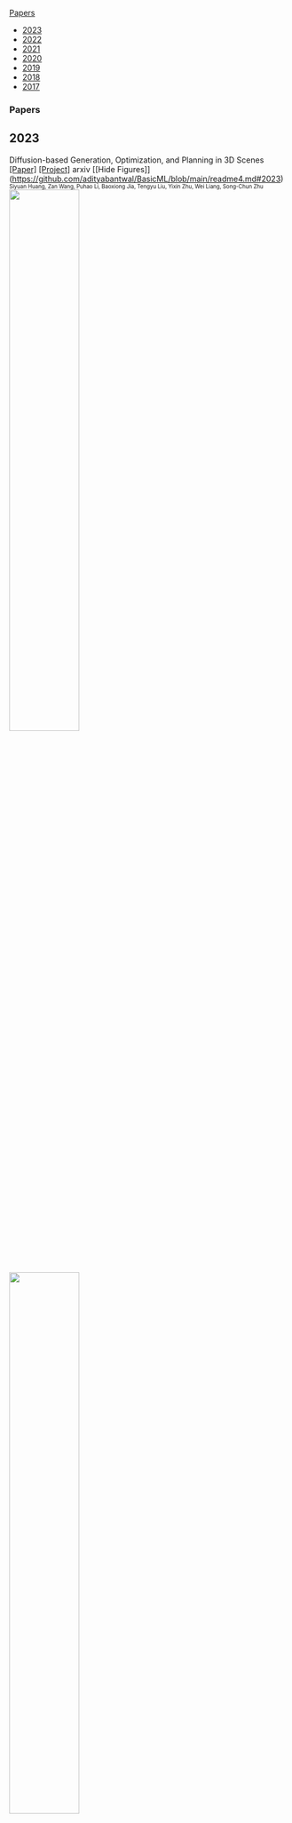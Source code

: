 [Papers](#Papers)
- [2023](#2023)<br />
- [2022](#2022)<br />
- [2021](#2021)<br />
- [2020](#2020)<br />
- [2019](#2019)<br />
- [2018](#2018)<br />
- [2017](#2017)<br />
### Papers
## 2023<br />

Diffusion-based Generation, Optimization, and Planning in 3D Scenes <br />
[[Paper]](https://arxiv.org/abs/2301.06015)  [[Project]](https://scenediffuser.github.io/) arxiv [[Hide Figures]] (https://github.com/adityabantwal/BasicML/blob/main/readme4.md#2023)<br />
<sub><sup>Siyuan Huang, Zan Wang, Puhao Li, Baoxiong Jia, Tengyu Liu, Yixin Zhu, Wei Liang, Song-Chun Zhu</sup></sub><br />
<img src='https://github.com/adityabantwal/BasicML/blob/main/PaperImages/DiffusionbasedGenerationOptimizationandPlanningin3DScenes-F01C.png' width=50%><br />
<img src='https://github.com/adityabantwal/BasicML/blob/main/PaperImages/DiffusionbasedGenerationOptimizationandPlanningin3DScenes-F02C.png' width=50%><br />

Learning Universal Policies via Text-Guided Video Generation <br />
[[Paper]](https://arxiv.org/abs/2302.00111)  [[Github]](https://universal-policy.github.io/unipi/) arxiv [[Hide Figures]] (https://github.com/adityabantwal/BasicML/blob/main/readme4.md#2023)<br />
<sub><sup>Yilun Du * 1 2 Mengjiao Yang * 3 2 Bo Dai 2 Hanjun Dai 2 Ofir Nachum, Joshua B. Tenenbaum 1 Dale Schuurmans 2 4 Pieter Abbeel</sup></sub><br />
<img src='https://github.com/adityabantwal/BasicML/blob/main/PaperImages/LearningUniversalPoliciesviaTextGuidedVideoGeneration-F01C.png' width=50%><br />
<img src='https://github.com/adityabantwal/BasicML/blob/main/PaperImages/LearningUniversalPoliciesviaTextGuidedVideoGeneration-F02C.png' width=50%><br />

AdaptDiffuser: Diffusion Models as Adaptive Self-evolving Planners <br />
[[Paper]](https://arxiv.org/abs/2302.01877) arxiv[[Hide Figures]] (https://github.com/adityabantwal/BasicML/blob/main/readme4.md#2023)<br />
<sub><sup>Zhixuan Liang 1 Yao Mu 1 Mingyu Ding 1 2 Fei Ni 3 Masayoshi Tomizuka 2 Ping Luo</sup></sub><br />
<img src='https://github.com/adityabantwal/BasicML/blob/main/PaperImages/AdaptDiffuserDiffusionModelsasAdaptiveSelfevolvingPlanners-F01C.png' width=50%><br />
<img src='https://github.com/adityabantwal/BasicML/blob/main/PaperImages/AdaptDiffuserDiffusionModelsasAdaptiveSelfevolvingPlanners-F02C.png' width=50%><br />

## 2022<br />

VIMA: General Robot Manipulation with Multimodal Prompts <br />
[[Paper]](https://arxiv.org/abs/2210.03094) arxiv[[Hide Figures]] (https://github.com/adityabantwal/BasicML/blob/main/readme4.md#2022)<br />
<sub><sup>Yunfan Jiang, Agrim Gupta, Zichen Zhang, Guanzhi Wang, Yongqiang Dou, Yanjun Chen, Li Fei-Fei, Anima Anandkumar, Yuke Zhu, Linxi Fan</sup></sub><br />
<img src='https://github.com/adityabantwal/BasicML/blob/main/PaperImages/VIMAGeneralRobotManipulationwithMultimodalPrompts-F01C.png' width=50%><br />
<img src='https://github.com/adityabantwal/BasicML/blob/main/PaperImages/VIMAGeneralRobotManipulationwithMultimodalPrompts-F02C.png' width=50%><br />

Deep Hierarchical Planning from Pixels <br />
[[Paper]](https://arxiv.org/abs/2206.04114)  [[Project]](https://danijar.com/project/director/) [[Github]](https://github.com/danijar/director) [[Video]](https://www.youtube.com/watch?v=xDUAOyXiRKQ)  NeurIPS [[Hide Figures]] (https://github.com/adityabantwal/BasicML/blob/main/readme4.md#2022)<br />
<sub><sup>Danijar Hafner, Kuang-Huei Lee, Ian Fischer, Pieter Abbeel</sup></sub><br />
<img src='https://github.com/adityabantwal/BasicML/blob/main/PaperImages/DeepHierarchicalPlanningfromPixels-F01C.png' width=50%><br />
<img src='https://github.com/adityabantwal/BasicML/blob/main/PaperImages/DeepHierarchicalPlanningfromPixels-F02C.png' width=50%><br />

Efficient Planning in a Compact Latent Action Space <br />
[[Paper]](https://arxiv.org/abs/2208.10291)  [[Github]](https://github.com/ZhengyaoJiang/latentplan) arxiv [[Hide Figures]] (https://github.com/adityabantwal/BasicML/blob/main/readme4.md#2022)<br />
<sub><sup>Danijar Hafner, Kuang-Huei Lee, Ian Fischer, Pieter Abbeel</sup></sub><br />
<img src='https://github.com/adityabantwal/BasicML/blob/main/PaperImages/EfficientPlanninginaCompactLatentActionSpace-F01C.png' width=50%><br />
<img src='https://github.com/adityabantwal/BasicML/blob/main/PaperImages/EfficientPlanninginaCompactLatentActionSpace-F02C.png' width=50%><br />

Transformers are Sample Efficient World Models <br />
[[Paper]](https://arxiv.org/abs/2209.00588)  [[Project]](https://www.deepmind.com/publications/a-generalist-agent) [[Github]](https://github.com/eloialonso/iris) arxiv [[Hide Figures]] (https://github.com/adityabantwal/BasicML/blob/main/readme4.md#2022)<br />
<sub><sup>Vincent Micheli, Eloi Alonso, FranÃ§ois Fleuret</sup></sub><br />
<img src='https://github.com/adityabantwal/BasicML/blob/main/PaperImages/TransformersareSampleEfficientWorldModels-F01C.png' width=50%><br />
<img src='https://github.com/adityabantwal/BasicML/blob/main/PaperImages/TransformersareSampleEfficientWorldModels-F02C.png' width=50%><br />

A Generalist Agent <br />
[[Paper]](https://arxiv.org/abs/2205.06175) arXiv[[Hide Figures]] (https://github.com/adityabantwal/BasicML/blob/main/readme4.md#2022)<br />
<sub><sup>Zhengyao Jiang, Tianjun Zhang, Michael Janner, Yueying Li, Tim RocktÃ¤schel, Edward Grefenstette, Yuandong Tian</sup></sub><br />
<img src='https://github.com/adityabantwal/BasicML/blob/main/PaperImages/AGeneralistAgent-F01C.png' width=50%><br />
<img src='https://github.com/adityabantwal/BasicML/blob/main/PaperImages/AGeneralistAgent-F02C.png' width=50%><br />

Learning Space Partitions for Path Planning <br />
[[Paper]](https://arxiv.org/abs/2106.10544)  [[Github]](https://github.com/yangkevin2/neurips2021-lap3) NeurIPS [[Hide Figures]] (https://github.com/adityabantwal/BasicML/blob/main/readme4.md#2022)<br />
<sub><sup>Kevin Yang, Tianjun Zhang, Chris Cummins, Brandon Cui, Benoit Steiner, Linnan Wang, Joseph E. Gonzalez, Dan Klein, Yuandong Tian</sup></sub><br />
<img src='https://github.com/adityabantwal/BasicML/blob/main/PaperImages/LearningSpacePartitionsforPathPlanning-F01C.png' width=50%><br />
<img src='https://github.com/adityabantwal/BasicML/blob/main/PaperImages/LearningSpacePartitionsforPathPlanning-F02C.png' width=50%><br />

Toward Discovering Options that Achieve Faster Planning <br />
[[Paper]](https://arxiv.org/abs/2205.12515) arxiv[[Hide Figures]] (https://github.com/adityabantwal/BasicML/blob/main/readme4.md#2022)<br />
<sub><sup>Yi Wan, Richard S. Sutton</sup></sub><br />
<img src='https://github.com/adityabantwal/BasicML/blob/main/PaperImages/TowardDiscoveringOptionsthatAchieveFasterPlanning-F01C.png' width=50%><br />
<img src='https://github.com/adityabantwal/BasicML/blob/main/PaperImages/TowardDiscoveringOptionsthatAchieveFasterPlanning-F02C.png' width=50%><br />

Value Function Spaces: Skill-Centric State Abstractions for Long-Horizon Reasoning <br />
[[Paper]](https://arxiv.org/abs/2111.03189) ICLR[[Hide Figures]] (https://github.com/adityabantwal/BasicML/blob/main/readme4.md#2022)<br />
<sub><sup>Dhruv Shah, Peng Xu, Yao Lu, Ted Xiao, Alexander Toshev, Sergey Levine, Brian Ichter</sup></sub><br />
<img src='https://github.com/adityabantwal/BasicML/blob/main/PaperImages/ValueFunctionSpacesSkillCentricStateAbstractionsforLongHorizonReasoning-F01C.png' width=50%><br />
<img src='https://github.com/adityabantwal/BasicML/blob/main/PaperImages/ValueFunctionSpacesSkillCentricStateAbstractionsforLongHorizonReasoning-F02C.png' width=50%><br />

Planning with Diffusion for Flexible Behavior Synthesis <br />
[[Paper]](https://arxiv.org/abs/2205.09991) ICML[[Hide Figures]] (https://github.com/adityabantwal/BasicML/blob/main/readme4.md#2022)<br />
<sub><sup>Michael Janner, Yilun Du, Joshua B. Tenenbaum, Sergey Levine</sup></sub><br />
<img src='https://github.com/adityabantwal/BasicML/blob/main/PaperImages/PlanningwithDiffusionforFlexibleBehaviorSynthesis-F01C.png' width=50%><br />
<img src='https://github.com/adityabantwal/BasicML/blob/main/PaperImages/PlanningwithDiffusionforFlexibleBehaviorSynthesis-F02C.png' width=50%><br />

Hierarchical Representations and Explicit Memory: Learning Effective Navigation Policies on 3D Scene Graphs using Graph Neural Networks <br />
[[Paper]](https://arxiv.org/abs/2108.01176) [[Github]](https://github.com/MIT-TESSE/dsg-rl) [[Video]](https://www.youtube.com/watch?v=x4LM-g3-uaY) ICRA [[Hide Figures]] (https://github.com/adityabantwal/BasicML/blob/main/readme4.md#2022)<br />
<sub><sup>Zachary Ravichandran, Lisa Peng, Nathan Hughes, J. Daniel Griffith, and Luca Carlone</sup></sub><br />
<img src='https://github.com/adityabantwal/BasicML/blob/main/PaperImages/HierarchicalRepresentationsandExplicitMemoryLearningEffectiveNavigationPolicieson3DSceneGraphsusingGraphNeuralNetworks-F01C.png' width=50%><br />
<img src='https://github.com/adityabantwal/BasicML/blob/main/PaperImages/HierarchicalRepresentationsandExplicitMemoryLearningEffectiveNavigationPolicieson3DSceneGraphsusingGraphNeuralNetworks-F02C.png' width=50%><br />

DALL-E-Bot: Introducing Web-Scale Diffusion Models to Robotics <br />
[[Paper]](https://arxiv.org/abs/2210.02438)  [[Project]](https://www.robot-learning.uk/dall-e-bot) arxiv [[Hide Figures]] (https://github.com/adityabantwal/BasicML/blob/main/readme4.md#2022)<br />
<sub><sup>Ivan Kapelyukhâ1,2, Vitalis Vosyliusâ1, Edward Johns</sup></sub><br />
<img src='https://github.com/adityabantwal/BasicML/blob/main/PaperImages/DALLEBotIntroducingWebScaleDiffusionModelstoRobotics-F01C.png' width=50%><br />
<img src='https://github.com/adityabantwal/BasicML/blob/main/PaperImages/DALLEBotIntroducingWebScaleDiffusionModelstoRobotics-F02C.png' width=50%><br />

Conditioned Score-Based Models for Learning Collision-Free Trajectory Generation <br />
[[Paper]](https://openreview.net/forum?id=4Vqu4N1jjrx) NeurIPS(Workshop)[[Hide Figures]] (https://github.com/adityabantwal/BasicML/blob/main/readme4.md#2022)<br />
<sub><sup>JoÃ£o Carvalho, Mark Baeirl, Julen Urain, Jan Peters</sup></sub><br />
<img src='https://github.com/adityabantwal/BasicML/blob/main/PaperImages/ConditionedScoreBasedModelsforLearningCollisionFreeTrajectoryGeneration-F01C.png' width=50%><br />
<img src='https://github.com/adityabantwal/BasicML/blob/main/PaperImages/ConditionedScoreBasedModelsforLearningCollisionFreeTrajectoryGeneration-F02C.png' width=50%><br />

StructDiffusion: Object-Centric Diffusion for Semantic Rearrangement of Novel Objects <br />
[[Paper]](https://arxiv.org/abs2211.04604) arxiv[[Hide Figures]] (https://github.com/adityabantwal/BasicML/blob/main/readme4.md#2022)<br />
<sub><sup>Weiyu Liu1, Tucker Hermans2, Sonia Chernova1, Chris Paxton3</sup></sub><br />
<img src='https://github.com/adityabantwal/BasicML/blob/main/PaperImages/StructDiffusionObjectCentricDiffusionforSemanticRearrangementofNovelObjects-F01C.png' width=50%><br />
<img src='https://github.com/adityabantwal/BasicML/blob/main/PaperImages/StructDiffusionObjectCentricDiffusionforSemanticRearrangementofNovelObjects-F02C.png' width=50%><br />

TransPath: Learning Heuristics For Grid-Based Pathfinding via Transformers <br />
[[Paper]](https://arxiv.org/abs/2212.11730) arxiv[[Hide Figures]] (https://github.com/adityabantwal/BasicML/blob/main/readme4.md#2022)<br />
<sub><sup>Daniil Kirilenko, 1 Anton Andreychuk, 2 Aleksandr Panov, 1, 2 Konstantin Yakovlev</sup></sub><br />
<img src='https://github.com/adityabantwal/BasicML/blob/main/PaperImages/TransPathLearningHeuristicsForGridBasedPathfindingviaTransformers-F01C.png' width=50%><br />
<img src='https://github.com/adityabantwal/BasicML/blob/main/PaperImages/TransPathLearningHeuristicsForGridBasedPathfindingviaTransformers-F02C.png' width=50%><br />

LAD: Language Augmented Diffusion for Reinforcement Learning <br />
[[Paper]](https://arxiv.org/abs/2210.15629) arxiv[[Hide Figures]] (https://github.com/adityabantwal/BasicML/blob/main/readme4.md#2022)<br />
<sub><sup>Edwin Zhang1, Yujie Lu1, William Wang1, and Amy Zhang</sup></sub><br />
<img src='https://github.com/adityabantwal/BasicML/blob/main/PaperImages/LADLanguageAugmentedDiffusionforReinforcementLearning-F01C.png' width=50%><br />
<img src='https://github.com/adityabantwal/BasicML/blob/main/PaperImages/LADLanguageAugmentedDiffusionforReinforcementLearning-F02C.png' width=50%><br />

Is Conditional Generative Modeling all you need for Decision-Making <br />
[[Paper]](https://arxiv.org/abs/2211.15657#:~:text=Conditioning%20on%20a%20single%20constraint,powerful%20tool%20for%20decision%2Dmaking.)  [[Project]](https://anuragajay.github.io/decision-diffuser/) NeurlPS [[Hide Figures]] (https://github.com/adityabantwal/BasicML/blob/main/readme4.md#2022)<br />
<sub><sup>Anurag Ajay, Yilun Du, Abhi Gupta, Joshua Tenenbaum, Tommi Jaakkola, Pulkit Agrawal</sup></sub><br />
<img src='https://github.com/adityabantwal/BasicML/blob/main/PaperImages/IsConditionalGenerativeModelingallyouneedforDecisionMaking-F01C.png' width=50%><br />
<img src='https://github.com/adityabantwal/BasicML/blob/main/PaperImages/IsConditionalGenerativeModelingallyouneedforDecisionMaking-F02C.png' width=50%><br />

Learning Neuro-Symbolic Skills for Bilevel Planning <br />
[[Paper]](https://arxiv.org/abs/2206.10680) CoRL[[Hide Figures]] (https://github.com/adityabantwal/BasicML/blob/main/readme4.md#2022)<br />
<sub><sup>Tom Silver, Ashay Athalye, Joshua B. Tenenbaum, TomÃ¡s Lozano-PÃ©rez, Leslie Pack Kaelbling</sup></sub><br />
<img src='https://github.com/adityabantwal/BasicML/blob/main/PaperImages/LearningNeuroSymbolicSkillsforBilevelPlanning-F01C.png' width=50%><br />
<img src='https://github.com/adityabantwal/BasicML/blob/main/PaperImages/LearningNeuroSymbolicSkillsforBilevelPlanning-F02C.png' width=50%><br />

Learning Temporally Extended Skills in Continuous Domains as Symbolic Actions for Planning <br />
[[Paper]](https://openreview.net/forum?id=t-IO7wCaNgH) CoRL[[Hide Figures]] (https://github.com/adityabantwal/BasicML/blob/main/readme4.md#2022)<br />
<sub><sup>Jan Achterhold, Markus Krimmel, Joerg Stueckler</sup></sub><br />
<img src='https://github.com/adityabantwal/BasicML/blob/main/PaperImages/LearningTemporallyExtendedSkillsinContinuousDomainsasSymbolicActionsforPlanning-F01C.png' width=50%><br />
<img src='https://github.com/adityabantwal/BasicML/blob/main/PaperImages/LearningTemporallyExtendedSkillsinContinuousDomainsasSymbolicActionsforPlanning-F02C.png' width=50%><br />

Do As I Can, Not As I Say: Grounding Language in Robotic Affordances <br />
[[Paper]](https://arxiv.org/abs/2204.01691)  [[Project]](https://say-can.github.io/) [[Github]](https://github.com/google-research/google-research/tree/master/saycan) [[Video]](https://www.youtube.com/watch?v=ysFav0b472w) [[Video2]](https://www.youtube.com/watch?v=Ru23eWAQ6_E) arxiv [[Hide Figures]] (https://github.com/adityabantwal/BasicML/blob/main/readme4.md#2022)<br />
<sub><sup>Michael Ahn, Anthony Brohan, Noah Brown, Yevgen Chebotar, Omar Cortes, Byron David, Chelsea Finn, Chuyuan Fu, Keerthana Gopalakrishnan, Karol Hausman, Alex Herzog, Daniel Ho, Jasmine Hsu, Julian Ibarz, Brian Ichter, Alex Irpan, Eric Jang, Rosario Jauregui Ruano, Kyle Jeffrey, Sally Jesmonth, Nikhil J Joshi, Ryan Julian, Dmitry Kalashnikov, Yuheng Kuang, Kuang-Huei Lee, Sergey Levine, Yao Lu, Linda Luu, Carolina Parada, Peter Pastor, Jornell Quiambao, Kanishka Rao, Jarek Rettinghouse, Diego Reyes, Pierre Sermanet, Nicolas Sievers, Clayton Tan, Alexander Toshev, Vincent Vanhoucke, Fei Xia, Ted Xiao, Peng Xu, Sichun Xu, Mengyuan Yan, Andy Zeng</sup></sub><br />
<img src='https://github.com/adityabantwal/BasicML/blob/main/PaperImages/DoAsICanNotAsISayGroundingLanguageinRoboticAffordances-F01C.png' width=50%><br />
<img src='https://github.com/adityabantwal/BasicML/blob/main/PaperImages/DoAsICanNotAsISayGroundingLanguageinRoboticAffordances-F02C.png' width=50%><br />

Residual Skill Policies: Learning an Adaptable Skill-based Action Space for Reinforcement Learning for Robotics <br />
[[Paper]](https://arxiv.org/abs/2211.02231)  [[Project]](https://krishanrana.github.io/reskill) [[Github]](https://github.com/krishanrana/reskill) CoRL [[Hide Figures]] (https://github.com/adityabantwal/BasicML/blob/main/readme4.md#2022)<br />
<sub><sup>Krishan Rana, Ming Xu, Brendan Tidd, Michael Milford, Niko Suenderhauf</sup></sub><br />
<img src='https://github.com/adityabantwal/BasicML/blob/main/PaperImages/ResidualSkillPoliciesLearninganAdaptableSkillbasedActionSpaceforReinforcementLearningforRobotics-F01C.png' width=50%><br />
<img src='https://github.com/adityabantwal/BasicML/blob/main/PaperImages/ResidualSkillPoliciesLearninganAdaptableSkillbasedActionSpaceforReinforcementLearningforRobotics-F02C.png' width=50%><br />

## 2021<br />

TERP: Reliable Planning in Uneven Outdoor Environments using Deep Reinforcement Learning <br />
[[Paper]](https://arxiv.org/abs/2109.05120)  [[Project]](https://gamma.umd.edu/researchdirections/crowdmultiagent/terp) ICRA [[Hide Figures]] (https://github.com/adityabantwal/BasicML/blob/main/readme4.md#2021)<br />
<sub><sup>Kasun Weerakoon, Adarsh Jagan Sathyamoorthy, Utsav Patel, and Dinesh Manocha</sup></sub><br />
<img src='https://github.com/adityabantwal/BasicML/blob/main/PaperImages/TERPReliablePlanninginUnevenOutdoorEnvironmentsusingDeepReinforcementLearning-F01C.png' width=50%><br />
<img src='https://github.com/adityabantwal/BasicML/blob/main/PaperImages/TERPReliablePlanninginUnevenOutdoorEnvironmentsusingDeepReinforcementLearning-F02C.png' width=50%><br />

Average-Reward Learning and Planning with Options <br />
[[Paper]](https://arxiv.org/abs/2110.13855) arxiv[[Hide Figures]] (https://github.com/adityabantwal/BasicML/blob/main/readme4.md#2021)<br />
<sub><sup>Yi Wan, Abhishek Naik, Richard S. Sutton</sup></sub><br />
<img src='https://github.com/adityabantwal/BasicML/blob/main/PaperImages/AverageRewardLearningandPlanningwithOptions-F01C.png' width=50%><br />
<img src='https://github.com/adityabantwal/BasicML/blob/main/PaperImages/AverageRewardLearningandPlanningwithOptions-F02C.png' width=50%><br />

Decision Transformer: Reinforcement Learning via Sequence Modeling <br />
[[Paper]](https://arxiv.org/abs/2106.01345)  [[Github]](https://github.com/kzl/decision-transformer) ICML [[Hide Figures]] (https://github.com/adityabantwal/BasicML/blob/main/readme4.md#2021)<br />
<sub><sup>ili Chen, Kevin Lu*, Aravind Rajeswaran, Kimin Lee, Aditya Grover, Michael Laskin, Pieter Abbeel, Aravind Srinivas*, Igor Mordatch*</sup></sub><br />
<img src='https://github.com/adityabantwal/BasicML/blob/main/PaperImages/DecisionTransformerReinforcementLearningviaSequenceModeling-F01C.png' width=50%><br />
<img src='https://github.com/adityabantwal/BasicML/blob/main/PaperImages/DecisionTransformerReinforcementLearningviaSequenceModeling-F02C.png' width=50%><br />

Discovering and Achieving Goals via World Models <br />
[[Paper]](https://arxiv.org/abs/2110.09514)  [[Project]](https://orybkin.github.io/lexa/) ICML [[Hide Figures]] (https://github.com/adityabantwal/BasicML/blob/main/readme4.md#2021)<br />
<sub><sup>Russell Mendonca, Oleh Rybkin, Kostas Daniilidis, Danijar Hafner, Deepak Pathak</sup></sub><br />
<img src='https://github.com/adityabantwal/BasicML/blob/main/PaperImages/DiscoveringandAchievingGoalsviaWorldModels-F01C.png' width=50%><br />
<img src='https://github.com/adityabantwal/BasicML/blob/main/PaperImages/DiscoveringandAchievingGoalsviaWorldModels-F02C.png' width=50%><br />

Diversity-based Trajectory and Goal Selection with Hindsight Experience Replay <br />
[[Paper]](https://arxiv.org/abs/2108.07887) arxiv[[Hide Figures]] (https://github.com/adityabantwal/BasicML/blob/main/readme4.md#2021)<br />
<sub><sup>Tianhong Dai, Hengyan Liu, Kai Arulkumaran, Guangyu Ren, Anil Anthony Bharath</sup></sub><br />
<img src='https://github.com/adityabantwal/BasicML/blob/main/PaperImages/DiversitybasedTrajectoryandGoalSelectionwithHindsightExperienceReplay-F01C.png' width=50%><br />
<img src='https://github.com/adityabantwal/BasicML/blob/main/PaperImages/DiversitybasedTrajectoryandGoalSelectionwithHindsightExperienceReplay-F02C.png' width=50%><br />

Shortest-Path Constrained Reinforcement Learning for Sparse Reward Tasks <br />
[[Paper]](https://arxiv.org/abs/2107.06405)  [[Video]](https://crossminds.ai/video/shortest-path-constrained-reinforcement-learning-for-sparse-reward-tasks-614bd4193c7a224a90903227/) ICML [[Hide Figures]] (https://github.com/adityabantwal/BasicML/blob/main/readme4.md#2021)<br />
<sub><sup>Sungryull Sohn, Sungtae Lee, Jongwook Choi, Harm van Seijen, Mehdi Fatemi, Honglak Lee</sup></sub><br />
<img src='https://github.com/adityabantwal/BasicML/blob/main/PaperImages/ShortestPathConstrainedReinforcementLearningforSparseRewardTasks-F01C.png' width=50%><br />
<img src='https://github.com/adityabantwal/BasicML/blob/main/PaperImages/ShortestPathConstrainedReinforcementLearningforSparseRewardTasks-F02C.png' width=50%><br />

Model-Based Reinforcement Learning via Latent-Space Collocation <br />
[[Paper]](https://arxiv.org/abs/2106.13229)  [[Project]](https://orybkin.github.io/latco/) ICML [[Hide Figures]] (https://github.com/adityabantwal/BasicML/blob/main/readme4.md#2021)<br />
<sub><sup>Oleh Rybkin, Chuning Zhu, Anusha Nagabandi, Kostas Daniilidis, Igor Mordatch, Sergey Levine</sup></sub><br />
<img src='https://github.com/adityabantwal/BasicML/blob/main/PaperImages/ModelBasedReinforcementLearningviaLatentSpaceCollocation-F01C.png' width=50%><br />
<img src='https://github.com/adityabantwal/BasicML/blob/main/PaperImages/ModelBasedReinforcementLearningviaLatentSpaceCollocation-F02C.png' width=50%><br />

Skill Preferences: Learning to Extract and Execute Robotic Skills from Human Feedback <br />
[[Paper]](https://arxiv.org/abs/2108.05382)  [[Project]](https://sites.google.com/view/skill-pref) NeurIPS [[Hide Figures]] (https://github.com/adityabantwal/BasicML/blob/main/readme4.md#2021)<br />
<sub><sup>Xiaofei Wang, Kimin Lee, Kourosh Hakhamaneshi, Pieter Abbeel, Michael Laskin</sup></sub><br />
<img src='https://github.com/adityabantwal/BasicML/blob/main/PaperImages/SkillPreferencesLearningtoExtractandExecuteRoboticSkillsfromHumanFeedback-F01C.png' width=50%><br />
<img src='https://github.com/adityabantwal/BasicML/blob/main/PaperImages/SkillPreferencesLearningtoExtractandExecuteRoboticSkillsfromHumanFeedback-F02C.png' width=50%><br />

Learning Transferable Visual Models From Natural Language Supervision <br />
[[Paper]](https://arxiv.org/abs/2103.00020)  [[Github]](https://github.com/openai/CLIP) PMLR [[Hide Figures]] (https://github.com/adityabantwal/BasicML/blob/main/readme4.md#2021)<br />
<sub><sup>Alec Radford, Jong Wook Kim, Chris Hallacy, Aditya Ramesh, Gabriel Goh, Sandhini Agarwal, Girish Sastry, Amanda Askell, Pamela Mishkin, Jack Clark, Gretchen Krueger, Ilya Sutskever</sup></sub><br />
<img src='https://github.com/adityabantwal/BasicML/blob/main/PaperImages/LearningTransferableVisualModelsFromNaturalLanguageSupervision-F01C.png' width=50%><br />
<img src='https://github.com/adityabantwal/BasicML/blob/main/PaperImages/LearningTransferableVisualModelsFromNaturalLanguageSupervision-F02C.png' width=50%><br />

Skill Discovery for Exploration and Planning using Deep Skill Graphs <br />
[[Paper]](https://proceedings.mlr.press/v139/bagaria21a.html) ICML[[Hide Figures]] (https://github.com/adityabantwal/BasicML/blob/main/readme4.md#2021)<br />
<sub><sup>Akhil Bagaria, Jason K Senthil, George Konidaris</sup></sub><br />
<img src='https://github.com/adityabantwal/BasicML/blob/main/PaperImages/SkillDiscoveryforExplorationandPlanningusingDeepSkillGraphs-F01C.png' width=50%><br />
<img src='https://github.com/adityabantwal/BasicML/blob/main/PaperImages/SkillDiscoveryforExplorationandPlanningusingDeepSkillGraphs-F02C.png' width=50%><br />

Learning Geometric Reasoning and Control for Long-Horizon Tasks from Visual Input <br />
[[Paper]](https://www.semanticscholar.org/paper/Learning-Geometric-Reasoning-and-Control-for-Tasks-Driess-Ha/b0829f5c4ae98bcc00e54e1b50400f0523215204)  [[Video]](https://www.youtube.com/watch?v=AcPWRTkr3_g) semanticscholar [[Hide Figures]] (https://github.com/adityabantwal/BasicML/blob/main/readme4.md#2021)<br />
<sub><sup>Danny Driess, Jung-Su Ha, Russ Tedrake, M. Toussaint</sup></sub><br />
<img src='https://github.com/adityabantwal/BasicML/blob/main/PaperImages/LearningGeometricReasoningandControlforLongHorizonTasksfromVisualInput-F01C.png' width=50%><br />
<img src='https://github.com/adityabantwal/BasicML/blob/main/PaperImages/LearningGeometricReasoningandControlforLongHorizonTasksfromVisualInput-F02C.png' width=50%><br />

Learning to solve sequential physical reasoning problems from a scene image <br />
[[Paper]](https://journals.sagepub.com/doi/full/10.1177/02783649211056967) sagepub[[Hide Figures]] (https://github.com/adityabantwal/BasicML/blob/main/readme4.md#2021)<br />
<sub><sup>Danny Driess, Jung-Su Ha, and Marc Toussaint</sup></sub><br />
<img src='https://github.com/adityabantwal/BasicML/blob/main/PaperImages/Learningtosolvesequentialphysicalreasoningproblemsfromasceneimage-F01C.png' width=50%><br />
<img src='https://github.com/adityabantwal/BasicML/blob/main/PaperImages/Learningtosolvesequentialphysicalreasoningproblemsfromasceneimage-F02C.png' width=50%><br />

Goal-Conditioned Reinforcement Learning with Imagined Subgoals <br />
[[Paper]](https://arxiv.org/abs/2107.00541)  [[Project]](https://www.di.ens.fr/willow/research/ris/) [[Video]](https://crossminds.ai/video/goal-conditioned-reinforcement-learning-with-imagined-subgoals-614bcccc3c7a224a90902b87/) ICML [[Hide Figures]] (https://github.com/adityabantwal/BasicML/blob/main/readme4.md#2021)<br />
<sub><sup>Elliot Chane-Sane, Cordelia Schmid, Ivan Laptev</sup></sub><br />
<img src='https://github.com/adityabantwal/BasicML/blob/main/PaperImages/GoalConditionedReinforcementLearningwithImaginedSubgoals-F01C.png' width=50%><br />
<img src='https://github.com/adityabantwal/BasicML/blob/main/PaperImages/GoalConditionedReinforcementLearningwithImaginedSubgoals-F02C.png' width=50%><br />

## 2020<br />

World Model as a Graph: Learning Latent Landmarks for Planning <br />
[[Paper]](https://arxiv.org/abs/2011.12491)  [[Project]](https://sites.google.com/view/latent-landmarks/) ICML [[Hide Figures]] (https://github.com/adityabantwal/BasicML/blob/main/readme4.md#2020)<br />
<sub><sup>Lunjun Zhang, Ge Yang, Bradly Stadie</sup></sub><br />
<img src='https://github.com/adityabantwal/BasicML/blob/main/PaperImages/WorldModelasaGraphLearningLatentLandmarksforPlanning-F01C.png' width=50%><br />
<img src='https://github.com/adityabantwal/BasicML/blob/main/PaperImages/WorldModelasaGraphLearningLatentLandmarksforPlanning-F02C.png' width=50%><br />

Long-Horizon Visual Planning with Goal-Conditioned Hierarchical Predictors <br />
[[Paper]](https://arxiv.org/abs/2006.13205)  [[Project]](https://orybkin.github.io/video-gcp/) [[Github]](https://github.com/orybkin/video-gcp) [[Video]](https://www.youtube.com/watch?v=bbIQepxyaVw)  NeurIPS [[Hide Figures]] (https://github.com/adityabantwal/BasicML/blob/main/readme4.md#2020)<br />
<sub><sup>*Karl Pertsch,*Oleh Rybkin,Frederik Ebert,Chelsea Finn,Dinesh Jayaraman,Sergey Levine</sup></sub><br />
<img src='https://github.com/adityabantwal/BasicML/blob/main/PaperImages/LongHorizonVisualPlanningwithGoalConditionedHierarchicalPredictors-F01C.png' width=50%><br />
<img src='https://github.com/adityabantwal/BasicML/blob/main/PaperImages/LongHorizonVisualPlanningwithGoalConditionedHierarchicalPredictors-F02C.png' width=50%><br />

Sparse Graphical Memory for Robust Planning <br />
[[Paper]](https://arxiv.org/abs/2003.06417)  [[Project]](https://mishalaskin.github.io/sgm/) NeurIPS [[Hide Figures]] (https://github.com/adityabantwal/BasicML/blob/main/readme4.md#2020)<br />
<sub><sup>Scott Emmons, Ajay Jain, Michael Laskin, Thanard Kurutach, Pieter Abbeel, Deepak Pathak</sup></sub><br />
<img src='https://github.com/adityabantwal/BasicML/blob/main/PaperImages/SparseGraphicalMemoryforRobustPlanning-F01C.png' width=50%><br />
<img src='https://github.com/adityabantwal/BasicML/blob/main/PaperImages/SparseGraphicalMemoryforRobustPlanning-F02C.png' width=50%><br />

Hallucinative Topological Memory for Zero-Shot Visual Planning <br />
[[Paper]](https://arxiv.org/abs/2002.12336) [[Github]](https://github.com/thanard/hallucinative-topological-memory) [[Video]](https://www.youtube.com/watch?v=SQS7XjcrXtI) ICML [[Hide Figures]] (https://github.com/adityabantwal/BasicML/blob/main/readme4.md#2020)<br />
<sub><sup>Kara Liu, Thanard Kurutach, Christine Tung, Pieter Abbeel, Aviv Tamar</sup></sub><br />
<img src='https://github.com/adityabantwal/BasicML/blob/main/PaperImages/HallucinativeTopologicalMemoryforZeroShotVisualPlanning-F01C.png' width=50%><br />
<img src='https://github.com/adityabantwal/BasicML/blob/main/PaperImages/HallucinativeTopologicalMemoryforZeroShotVisualPlanning-F02C.png' width=50%><br />

Planning to Explore via Self-Supervised World Models <br />
[[Paper]](https://arxiv.org/abs/2005.05960)  [[Github]](https://github.com/ramanans1/plan2explore) ICML [[Hide Figures]] (https://github.com/adityabantwal/BasicML/blob/main/readme4.md#2020)<br />
<sub><sup>Ramanan Sekar, Oleh Rybkin, Kostas Daniilidis, Pieter Abbeel, Danijar Hafner, Deepak Pathak</sup></sub><br />
<img src='https://github.com/adityabantwal/BasicML/blob/main/PaperImages/PlanningtoExploreviaSelfSupervisedWorldModels-F01C.png' width=50%><br />
<img src='https://github.com/adityabantwal/BasicML/blob/main/PaperImages/PlanningtoExploreviaSelfSupervisedWorldModels-F02C.png' width=50%><br />

Generalized Hindsight for Reinforcement Learning <br />
[[Paper]](https://arxiv.org/abs/2002.11708)  [[Project]](https://sites.google.com/view/generalized-hindsight) NeurIPS [[Hide Figures]] (https://github.com/adityabantwal/BasicML/blob/main/readme4.md#2020)<br />
<sub><sup>Alexander C. Li, Lerrel Pinto, Pieter Abbeel</sup></sub><br />
<img src='https://github.com/adityabantwal/BasicML/blob/main/PaperImages/GeneralizedHindsightforReinforcementLearning-F01C.png' width=50%><br />
<img src='https://github.com/adityabantwal/BasicML/blob/main/PaperImages/GeneralizedHindsightforReinforcementLearning-F02C.png' width=50%><br />

Parrot: Data-Driven Behavioral Priors for Reinforcement Learning <br />
[[Paper]](https://arxiv.org/abs/2011.10024)  [[Project]](https://sites.google.com/view/parrot-rl) ICLR [[Hide Figures]] (https://github.com/adityabantwal/BasicML/blob/main/readme4.md#2020)<br />
<sub><sup>Avi Singh, Huihan Liu, Gaoyue Zhou, Albert Yu, Nicholas Rhinehart, Sergey Levine</sup></sub><br />
<img src='https://github.com/adityabantwal/BasicML/blob/main/PaperImages/ParrotDataDrivenBehavioralPriorsforReinforcementLearning-F01C.png' width=50%><br />
<img src='https://github.com/adityabantwal/BasicML/blob/main/PaperImages/ParrotDataDrivenBehavioralPriorsforReinforcementLearning-F02C.png' width=50%><br />

ReLMoGen: Leveraging Motion Generation in Reinforcement Learning for Mobile Manipulation <br />
[[Paper]](https://arxiv.org/abs/2008.07792)  [[Project]](https://svl.stanford.edu/projects/relmogen/) ICRA [[Hide Figures]] (https://github.com/adityabantwal/BasicML/blob/main/readme4.md#2020)<br />
<sub><sup>Fei Xia, Chengshu Li, Roberto MartÃ­n-MartÃ­n, Or Litany, Alexander Toshev, Silvio Savarese</sup></sub><br />
<img src='https://github.com/adityabantwal/BasicML/blob/main/PaperImages/ReLMoGenLeveragingMotionGenerationinReinforcementLearningforMobileManipulation-F01C.png' width=50%><br />
<img src='https://github.com/adityabantwal/BasicML/blob/main/PaperImages/ReLMoGenLeveragingMotionGenerationinReinforcementLearningforMobileManipulation-F02C.png' width=50%><br />

Deep Skill Chaining <br />
[[Paper]](0.0)  [[Project]](https://sites.google.com/g.hmc.edu/dsc) arxiv [[Hide Figures]] (https://github.com/adityabantwal/BasicML/blob/main/readme4.md#2020)<br />
<sub><sup>Akhil Bagaria, George Konidaris</sup></sub><br />
<img src='https://github.com/adityabantwal/BasicML/blob/main/PaperImages/DeepSkillChaining-F01C.png' width=50%><br />
<img src='https://github.com/adityabantwal/BasicML/blob/main/PaperImages/DeepSkillChaining-F02C.png' width=50%><br />

Learning Robot Skills with Temporal Variational Inference <br />
[[Paper]](https://arxiv.org/abs/2006.16232) ICML[[Hide Figures]] (https://github.com/adityabantwal/BasicML/blob/main/readme4.md#2020)<br />
<sub><sup>Tanmay Shankar, Abhinav Gupta</sup></sub><br />
<img src='https://github.com/adityabantwal/BasicML/blob/main/PaperImages/LearningRobotSkillswithTemporalVariationalInference-F01C.png' width=50%><br />
<img src='https://github.com/adityabantwal/BasicML/blob/main/PaperImages/LearningRobotSkillswithTemporalVariationalInference-F02C.png' width=50%><br />

Hierarchical Planning for Long-Horizon Manipulation with Geometric and Symbolic Scene Graphs <br />
[[Paper]](https://arxiv.org/abs/2012.07277) ICRA[[Hide Figures]] (https://github.com/adityabantwal/BasicML/blob/main/readme4.md#2020)<br />
<sub><sup>Yifeng Zhu, Jonathan Tremblay, Stan Birchfield, Yuke Zhu</sup></sub><br />
<img src='https://github.com/adityabantwal/BasicML/blob/main/PaperImages/HierarchicalPlanningforLongHorizonManipulationwithGeometricandSymbolicSceneGraphs-F01C.png' width=50%><br />
<img src='https://github.com/adityabantwal/BasicML/blob/main/PaperImages/HierarchicalPlanningforLongHorizonManipulationwithGeometricandSymbolicSceneGraphs-F02C.png' width=50%><br />

Deep Visual Reasoning: Learning to Predict Action Sequences for Task and Motion Planning from an Initial Scene Image <br />
[[Paper]](https://arxiv.org/abs/2006.05398) RSS[[Hide Figures]] (https://github.com/adityabantwal/BasicML/blob/main/readme4.md#2020)<br />
<sub><sup>Danny Driess, Jung-Su Ha, Marc Toussaint</sup></sub><br />
<img src='https://github.com/adityabantwal/BasicML/blob/main/PaperImages/DeepVisualReasoningLearningtoPredictActionSequencesforTaskandMotionPlanningfromanInitialSceneImage-F01C.png' width=50%><br />
<img src='https://github.com/adityabantwal/BasicML/blob/main/PaperImages/DeepVisualReasoningLearningtoPredictActionSequencesforTaskandMotionPlanningfromanInitialSceneImage-F02C.png' width=50%><br />

Accelerating Reinforcement Learning with Learned Skill Priors <br />
[[Paper]](https://www.semanticscholar.org/paper/Accelerating-Reinforcement-Learning-with-Learned-Pertsch-Lee/b68b8b980db62308864b2a7d33718182c5f8335b) SemanticScholar[[Hide Figures]] (https://github.com/adityabantwal/BasicML/blob/main/readme4.md#2020)<br />
<sub><sup>Karl Pertsch Youngwoon Lee Joseph J. Lim</sup></sub><br />
<img src='https://github.com/adityabantwal/BasicML/blob/main/PaperImages/AcceleratingReinforcementLearningwithLearnedSkillPriors-F01C.png' width=50%><br />
<img src='https://github.com/adityabantwal/BasicML/blob/main/PaperImages/AcceleratingReinforcementLearningwithLearnedSkillPriors-F02C.png' width=50%><br />

## 2019<br />

Dynamics-Aware Unsupervised Discovery of Skills <br />
[[Paper]](https://arxiv.org/abs/1907.01657) [[Github]](https://github.com/google-research/dads) [[Video]](https://www.youtube.com/watch?v=3RpYykEz1q8) ICLR [[Hide Figures]] (https://github.com/adityabantwal/BasicML/blob/main/readme4.md#2019)<br />
<sub><sup>Archit Sharma, Shixiang Gu, Sergey Levine, Vikash Kumar, Karol Hausman</sup></sub><br />
<img src='https://github.com/adityabantwal/BasicML/blob/main/PaperImages/DynamicsAwareUnsupervisedDiscoveryofSkills-F01C.png' width=50%><br />
<img src='https://github.com/adityabantwal/BasicML/blob/main/PaperImages/DynamicsAwareUnsupervisedDiscoveryofSkills-F02C.png' width=50%><br />

Planning with Goal-Conditioned Policies <br />
[[Paper]](https://arxiv.org/abs/1911.08453)  [[Project]](https://sites.google.com/view/goal-planning) [[Github]](https://github.com/snasiriany/leap) NeurIPS [[Hide Figures]] (https://github.com/adityabantwal/BasicML/blob/main/readme4.md#2019)<br />
<sub><sup>Soroush Nasiriany, Vitchyr Pong, Steven Lin, Sergey Levine</sup></sub><br />
<img src='https://github.com/adityabantwal/BasicML/blob/main/PaperImages/PlanningwithGoalConditionedPolicies-F01C.png' width=50%><br />
<img src='https://github.com/adityabantwal/BasicML/blob/main/PaperImages/PlanningwithGoalConditionedPolicies-F02C.png' width=50%><br />

Search on the Replay Buffer: Bridging Planning and Reinforcement Learning <br />
[[Paper]](https://arxiv.org/abs/1906.05253)  [[Github]](https://github.com/google-research/google-research/tree/master/sorb) NeurIPS [[Hide Figures]] (https://github.com/adityabantwal/BasicML/blob/main/readme4.md#2019)<br />
<sub><sup>Benjamin Eysenbach, Ruslan Salakhutdinov, Sergey Levine</sup></sub><br />
<img src='https://github.com/adityabantwal/BasicML/blob/main/PaperImages/SearchontheReplayBufferBridgingPlanningandReinforcementLearning-F01C.png' width=50%><br />
<img src='https://github.com/adityabantwal/BasicML/blob/main/PaperImages/SearchontheReplayBufferBridgingPlanningandReinforcementLearning-F02C.png' width=50%><br />

Floyd-Warshall Reinforcement Learning: Learning from Past Experiences to Reach New Goals <br />
[[Paper]](https://arxiv.org/abs/1809.09318) arxiv[[Hide Figures]] (https://github.com/adityabantwal/BasicML/blob/main/readme4.md#2019)<br />
<sub><sup>Vikas Dhiman, Shurjo Banerjee, Jeffrey M. Siskind, Jason J. Corso</sup></sub><br />
<img src='https://github.com/adityabantwal/BasicML/blob/main/PaperImages/FloydWarshallReinforcementLearningLearningfromPastExperiencestoReachNewGoals-F01C.png' width=50%><br />
<img src='https://github.com/adityabantwal/BasicML/blob/main/PaperImages/FloydWarshallReinforcementLearningLearningfromPastExperiencestoReachNewGoals-F02C.png' width=50%><br />

InfoBot: Transfer and Exploration via the Information Bottleneck <br />
[[Paper]](https://arxiv.org/abs/1901.10902) ICLR[[Hide Figures]] (https://github.com/adityabantwal/BasicML/blob/main/readme4.md#2019)<br />
<sub><sup>Anirudh Goyal, Riashat Islam, Daniel Strouse, Zafarali Ahmed, Matthew Botvinick, Hugo Larochelle, Yoshua Bengio, Sergey Levine</sup></sub><br />
<img src='https://github.com/adityabantwal/BasicML/blob/main/PaperImages/InfoBotTransferandExplorationviatheInformationBottleneck-F01C.png' width=50%><br />
<img src='https://github.com/adityabantwal/BasicML/blob/main/PaperImages/InfoBotTransferandExplorationviatheInformationBottleneck-F02C.png' width=50%><br />

Addressing Sample Complexity in Visual Tasks Using HER and Hallucinatory GANs <br />
[[Paper]](https://arxiv.org/abs/1901.11529) arxiv[[Hide Figures]] (https://github.com/adityabantwal/BasicML/blob/main/readme4.md#2019)<br />
<sub><sup>Himanshu Sahni, Toby Buckley, Pieter Abbeel, Ilya Kuzovkin</sup></sub><br />
<img src='https://github.com/adityabantwal/BasicML/blob/main/PaperImages/AddressingSampleComplexityinVisualTasksUsingHERandHallucinatoryGANs-F01C.png' width=50%><br />
<img src='https://github.com/adityabantwal/BasicML/blob/main/PaperImages/AddressingSampleComplexityinVisualTasksUsingHERandHallucinatoryGANs-F02C.png' width=50%><br />

Discovering Options for Exploration by Minimizing Cover Time <br />
[[Paper]](https://arxiv.org/abs/1903.00606) arxiv[[Hide Figures]] (https://github.com/adityabantwal/BasicML/blob/main/readme4.md#2019)<br />
<sub><sup>Yuu Jinnai, Jee Won Park, David Abel, George Konidaris</sup></sub><br />
<img src='https://github.com/adityabantwal/BasicML/blob/main/PaperImages/DiscoveringOptionsforExplorationbyMinimizingCoverTime-F01C.png' width=50%><br />
<img src='https://github.com/adityabantwal/BasicML/blob/main/PaperImages/DiscoveringOptionsforExplorationbyMinimizingCoverTime-F02C.png' width=50%><br />

Successor Options: An Option Discovery Framework for Reinforcement Learning <br />
[[Paper]](https://arxiv.org/abs/1905.05731) IJCAI[[Hide Figures]] (https://github.com/adityabantwal/BasicML/blob/main/readme4.md#2019)<br />
<sub><sup>Rahul Ramesh, Manan Tomar, Balaraman Ravindran</sup></sub><br />
<img src='https://github.com/adityabantwal/BasicML/blob/main/PaperImages/SuccessorOptionsAnOptionDiscoveryFrameworkforReinforcementLearning-F01C.png' width=50%><br />
<img src='https://github.com/adityabantwal/BasicML/blob/main/PaperImages/SuccessorOptionsAnOptionDiscoveryFrameworkforReinforcementLearning-F02C.png' width=50%><br />

Neural Path Planning: Fixed Time, Near-Optimal Path Generation via Oracle Imitation <br />
[[Paper]](https://arxiv.org/abs/1904.11102) arxiv[[Hide Figures]] (https://github.com/adityabantwal/BasicML/blob/main/readme4.md#2019)<br />
<sub><sup>Mayur J. Bency, Ahmed H. Qureshi, Michael C. Yip</sup></sub><br />
<img src='https://github.com/adityabantwal/BasicML/blob/main/PaperImages/NeuralPathPlanningFixedTimeNearOptimalPathGenerationviaOracleImitation-F01C.png' width=50%><br />
<img src='https://github.com/adityabantwal/BasicML/blob/main/PaperImages/NeuralPathPlanningFixedTimeNearOptimalPathGenerationviaOracleImitation-F02C.png' width=50%><br />

## 2018<br />

Semi-Parametric Topological Memory for Navigation <br />
[[Paper]](https://arxiv.org/abs/1803.00653) [[Github]](https://github.com/nsavinov/SPTM) [[Video]](https://www.youtube.com/watch?v=PyQe7nsedkY) ICLR [[Hide Figures]] (https://github.com/adityabantwal/BasicML/blob/main/readme4.md#2018)<br />
<sub><sup>Nikolay Savinov, Alexey Dosovitskiy, Vladlen Koltun</sup></sub><br />
<img src='https://github.com/adityabantwal/BasicML/blob/main/PaperImages/SemiParametricTopologicalMemoryforNavigation-F01C.png' width=50%><br />
<img src='https://github.com/adityabantwal/BasicML/blob/main/PaperImages/SemiParametricTopologicalMemoryforNavigation-F02C.png' width=50%><br />

Automatic Goal Generation for Reinforcement Learning Agents <br />
[[Paper]](https://arxiv.org/abs/1705.06366)  [[Video]](https://vimeo.com/312269573) ICML [[Hide Figures]] (https://github.com/adityabantwal/BasicML/blob/main/readme4.md#2018)<br />
<sub><sup>Carlos Florensa, David Held, Xinyang Geng, Pieter Abbeel</sup></sub><br />
<img src='https://github.com/adityabantwal/BasicML/blob/main/PaperImages/AutomaticGoalGenerationforReinforcementLearningAgents-F01C.png' width=50%><br />
<img src='https://github.com/adityabantwal/BasicML/blob/main/PaperImages/AutomaticGoalGenerationforReinforcementLearningAgents-F02C.png' width=50%><br />

Finding Options that Minimize Planning Time <br />
[[Paper]](https://arxiv.org/abs/1810.07311) arxiv[[Hide Figures]] (https://github.com/adityabantwal/BasicML/blob/main/readme4.md#2018)<br />
<sub><sup>Yuu Jinnai, David Abel, D Ellis Hershkowitz, Michael Littman, George Konidaris</sup></sub><br />
<img src='https://github.com/adityabantwal/BasicML/blob/main/PaperImages/FindingOptionsthatMinimizePlanningTime-F01C.png' width=50%><br />
<img src='https://github.com/adityabantwal/BasicML/blob/main/PaperImages/FindingOptionsthatMinimizePlanningTime-F02C.png' width=50%><br />

Motion Planning Networks <br />
[[Paper]](https://arxiv.org/abs/1806.05767)  [[Project]](https://sites.google.com/view/mpnet/home) arxiv [[Hide Figures]] (https://github.com/adityabantwal/BasicML/blob/main/readme4.md#2018)<br />
<sub><sup>Ahmed H. Qureshi, Anthony Simeonov, Mayur J. Bency, Michael C. Yip</sup></sub><br />
<img src='https://github.com/adityabantwal/BasicML/blob/main/PaperImages/MotionPlanningNetworks-F01C.png' width=50%><br />
<img src='https://github.com/adityabantwal/BasicML/blob/main/PaperImages/MotionPlanningNetworks-F02C.png' width=50%><br />

Differentiable Physics and Stable Modes for Tool-Use and Manipulation Planning <br />
[[Paper]](https://www.semanticscholar.org/paper/Differentiable-Physics-and-Stable-Modes-for-and-Toussaint-Allen/0e03fc69fdfb33742dd4ae0977298b3cabdf579b)  [[Video]](https://www.youtube.com/watch?v=ILufu3Iq2SI) IJCAI [[Hide Figures]] (https://github.com/adityabantwal/BasicML/blob/main/readme4.md#2018)<br />
<sub><sup>Marc Toussaint, Kelsey R. Allen, Kevin A. Smith, J. Tenenbaum</sup></sub><br />
<img src='https://github.com/adityabantwal/BasicML/blob/main/PaperImages/DifferentiablePhysicsandStableModesforToolUseandManipulationPlanning-F01C.png' width=50%><br />
<img src='https://github.com/adityabantwal/BasicML/blob/main/PaperImages/DifferentiablePhysicsandStableModesforToolUseandManipulationPlanning-F02C.png' width=50%><br />

Motion Planning Among Dynamic, Decision-Making Agents with Deep Reinforcement Learning <br />
[[Paper]](https://arxiv.org/abs/1805.01956)  [[Github]](https://github.com/mit-acl/cadrl_ros) IROS [[Hide Figures]] (https://github.com/adityabantwal/BasicML/blob/main/readme4.md#2018)<br />
<sub><sup>Michael Everett, Yu Fan Chen, Jonathan P. How</sup></sub><br />
<img src='https://github.com/adityabantwal/BasicML/blob/main/PaperImages/MotionPlanningAmongDynamicDecisionMakingAgentswithDeepReinforcementLearning-F01C.png' width=50%><br />
<img src='https://github.com/adityabantwal/BasicML/blob/main/PaperImages/MotionPlanningAmongDynamicDecisionMakingAgentswithDeepReinforcementLearning-F02C.png' width=50%><br />

Robot Motion Planning in Learned Latent Spaces <br />
[[Paper]](https://arxiv.org/abs/1807.10366)  [[Github]](https://github.com/StanfordASL/LSBMP) IROS [[Hide Figures]] (https://github.com/adityabantwal/BasicML/blob/main/readme4.md#2018)<br />
<sub><sup>Brian Ichter, Marco Pavone</sup></sub><br />
<img src='https://github.com/adityabantwal/BasicML/blob/main/PaperImages/RobotMotionPlanninginLearnedLatentSpaces-F01C.png' width=50%><br />
<img src='https://github.com/adityabantwal/BasicML/blob/main/PaperImages/RobotMotionPlanninginLearnedLatentSpaces-F02C.png' width=50%><br />

## 2017<br />

Cognitive Mapping and Planning for Visual Navigation <br />
[[Paper]](https://arxiv.org/abs/1702.03920)  [[Project]](https://sites.google.com/view/cognitive-mapping-and-planning/) CVPR [[Hide Figures]] (https://github.com/adityabantwal/BasicML/blob/main/readme4.md#2017)<br />
<sub><sup>Saurabh Gupta, Varun Tolani, James Davidson, Sergey Levine, Rahul Sukthankar, Jitendra Malik</sup></sub><br />
<img src='https://github.com/adityabantwal/BasicML/blob/main/PaperImages/CognitiveMappingandPlanningforVisualNavigation-F01C.png' width=50%><br />
<img src='https://github.com/adityabantwal/BasicML/blob/main/PaperImages/CognitiveMappingandPlanningforVisualNavigation-F02C.png' width=50%><br />

Learning Sampling Distributions for Robot Motion Planning <br />
[[Paper]](https://arxiv.org/abs/1709.05448)  [[Github]](https://github.com/StanfordASL/LearnedSamplingDistributions) CVPR [[Hide Figures]] (https://github.com/adityabantwal/BasicML/blob/main/readme4.md#2017)<br />
<sub><sup>Brian Ichter, James Harrison, Marco Pavone</sup></sub><br />
<img src='https://github.com/adityabantwal/BasicML/blob/main/PaperImages/LearningSamplingDistributionsforRobotMotionPlanning-F01C.png' width=50%><br />
<img src='https://github.com/adityabantwal/BasicML/blob/main/PaperImages/LearningSamplingDistributionsforRobotMotionPlanning-F02C.png' width=50%><br />

